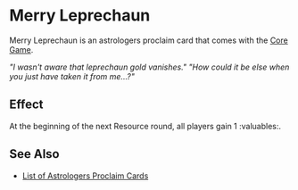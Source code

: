 # Merry Leprechaun

Merry Leprechaun is an astrologers proclaim card that comes with the [Core Game](../content.md).

*"I wasn't aware that leprechaun gold vanishes." "How could it be else when you just have taken it from me...?"*


## Effect

At the beginning of the next Resource round, all players gain 1 :valuables:.


## See Also

- [List of Astrologers Proclaim Cards](../astrologers_proclaim.md)

